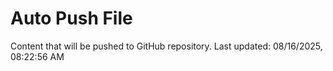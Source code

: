 # Auto Push File

Content that will be pushed to GitHub repository.
Last updated: 08/16/2025, 08:22:56 AM